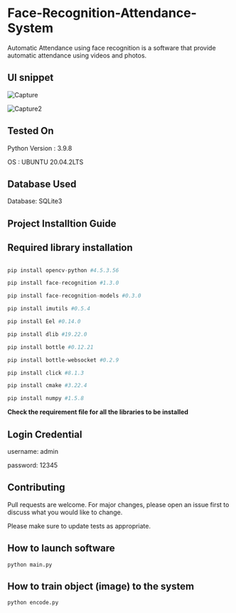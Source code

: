 # Face-Recognition-Attendance-System
Automatic Attendance using face recognition is a software that provide automatic attendance using videos and photos.

## UI snippet
![Capture](https://user-images.githubusercontent.com/111524304/205816095-faa52822-b392-4b88-979a-db116ae50f01.PNG)

![Capture2](https://user-images.githubusercontent.com/111524304/205816983-bc1a6556-59ef-4596-be2e-55d50be3df80.PNG)

## Tested On
Python Version : 3.9.8

OS : UBUNTU 20.04.2LTS

## Database Used

 Database: SQLite3

## Project Installtion Guide
 
## Required library installation
```python

pip install opencv-python #4.5.3.56

pip install face-recognition #1.3.0

pip install face-recognition-models #0.3.0

pip install imutils #0.5.4

pip install Eel #0.14.0

pip install dlib #19.22.0

pip install bottle #0.12.21

pip install bottle-websocket #0.2.9

pip install click #8.1.3

pip install cmake #3.22.4

pip install numpy #1.5.8

```
<b> Check the requirement file for all the libraries to be installed </b>

## Login Credential

username: admin

password: 12345

## Contributing
Pull requests are welcome. For major changes, please open an issue first to discuss what you would like to change.

Please make sure to update tests as appropriate.

## How to launch software
```git
python main.py
```
## How to train object (image) to the system
```git
python encode.py

```

